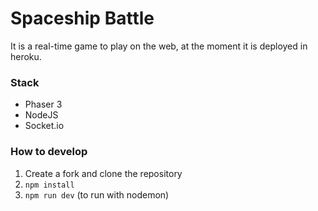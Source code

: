 # Spaceship Battle
It is a real-time game to play on the web, at the moment it is deployed in heroku.

### Stack

- Phaser 3
- NodeJS
- Socket.io

### How to develop

1. Create a fork and clone the repository
2. `npm install`
3. `npm run dev` (to run with nodemon)